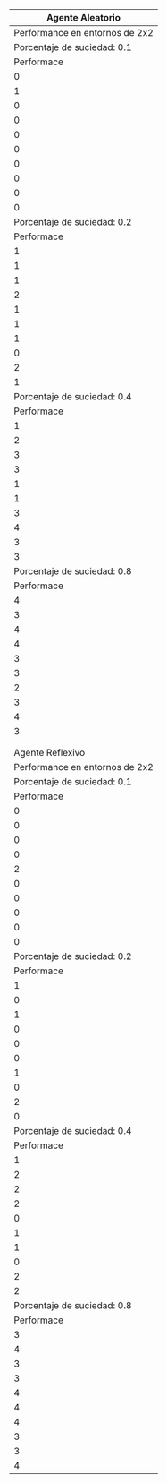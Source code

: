 | Agente Aleatorio               |
| ------------------------------ |
| Performance en entornos de 2x2 |  |  | Performance en entornos de 4x4 |  |  | Performance en entornos de 8x8 |  |  | Performance en entornos de 16x16 |  |  | Performance en entornos de 32x32 |  |  | Performance en entornos de 64x64 |  |  | Performance en entornos de 128x128 |  |
| Porcentaje de suciedad: 0.1    |  |  | Porcentaje de suciedad: 0.1 |  |  | Porcentaje de suciedad: 0.1 |  |  | Porcentaje de suciedad: 0.1 |  |  | Porcentaje de suciedad: 0.1 |  |  | Porcentaje de suciedad: 0.1 |  |  | Porcentaje de suciedad: 0.1 |  |
| Performace                     | Unidades de tiempo utilizadas |  | Performace | Unidades de tiempo utilizadas |  | Performace | Unidades de tiempo utilizadas |  | Performace | Unidades de tiempo utilizadas |  | Performace | Unidades de tiempo utilizadas |  | Performace | Unidades de tiempo utilizadas |  | Performace | Unidades de tiempo utilizadas |
| 0                              | 0 | 1 | 1 | 52 | 1 | 5 | 1000 | 1 | 16 | 1000 | 1 | 10 | 1000 | 1 | 24 | 1000 | 1 | 19 | 1000 |
| 1                              | 2 | 2 | 3 | 63 | 2 | 11 | 768 | 2 | 13 | 1000 | 2 | 14 | 1000 | 2 | 24 | 1000 | 2 | 24 | 1000 |
| 0                              | 0 | 3 | 3 | 39 | 3 | 5 | 1000 | 3 | 9 | 1000 | 3 | 28 | 1000 | 3 | 25 | 1000 | 3 | 18 | 1000 |
| 0                              | 0 | 4 | 3 | 37 | 4 | 5 | 797 | 4 | 12 | 1000 | 4 | 19 | 1000 | 4 | 27 | 1000 | 4 | 21 | 1000 |
| 0                              | 0 | 5 | 1 | 32 | 5 | 8 | 631 | 5 | 22 | 1000 | 5 | 21 | 1000 | 5 | 17 | 1000 | 5 | 22 | 1000 |
| 0                              | 0 | 6 | 2 | 146 | 6 | 5 | 841 | 6 | 7 | 1000 | 6 | 24 | 1000 | 6 | 22 | 1000 | 6 | 24 | 1000 |
| 0                              | 0 | 7 | 1 | 65 | 7 | 7 | 521 | 7 | 13 | 1000 | 7 | 18 | 1000 | 7 | 27 | 1000 | 7 | 20 | 1000 |
| 0                              | 0 | 8 | 0 | 0 | 8 | 4 | 942 | 8 | 9 | 1000 | 8 | 20 | 1000 | 8 | 24 | 1000 | 8 | 27 | 1000 |
| 0                              | 0 | 9 | 4 | 122 | 9 | 6 | 833 | 9 | 25 | 1000 | 9 | 27 | 1000 | 9 | 23 | 1000 | 9 | 35 | 1000 |
| 0                              | 0 | 10 | 3 | 153 | 10 | 5 | 562 | 10 | 16 | 1000 | 10 | 28 | 1000 | 10 | 19 | 1000 | 10 | 27 | 1000 |
| Porcentaje de suciedad: 0.2    |  |  | Porcentaje de suciedad: 0.2 |  |  | Porcentaje de suciedad: 0.2 |  |  | Porcentaje de suciedad: 0.2 |  |  | Porcentaje de suciedad: 0.2 |  |  | Porcentaje de suciedad: 0.2 |  |  | Porcentaje de suciedad: 0.2 |  |
| Performace                     | Unidades de tiempo utilizadas |  | Performace | Unidades de tiempo utilizadas |  | Performace | Unidades de tiempo utilizadas |  | Performace | Unidades de tiempo utilizadas |  | Performace | Unidades de tiempo utilizadas |  | Performace | Unidades de tiempo utilizadas |  | Performace | Unidades de tiempo utilizadas |
| 1                              | 12 | 1 | 3 | 75 | 1 | 15 | 370 | 1 | 22 | 1000 | 1 | 37 | 1000 | 1 | 43 | 1000 | 1 | 32 | 1000 |
| 1                              | 3 | 2 | 3 | 95 | 2 | 13 | 1000 | 2 | 27 | 1000 | 2 | 50 | 1000 | 2 | 41 | 1000 | 2 | 34 | 1000 |
| 1                              | 1 | 3 | 6 | 102 | 3 | 11 | 460 | 3 | 30 | 1000 | 3 | 38 | 1000 | 3 | 39 | 1000 | 3 | 43 | 1000 |
| 2                              | 26 | 4 | 5 | 124 | 4 | 11 | 923 | 4 | 30 | 1000 | 4 | 26 | 1000 | 4 | 20 | 1000 | 4 | 29 | 1000 |
| 1                              | 3 | 5 | 0 | 0 | 5 | 11 | 765 | 5 | 36 | 1000 | 5 | 40 | 1000 | 5 | 34 | 1000 | 5 | 50 | 1000 |
| 1                              | 1 | 6 | 4 | 176 | 6 | 12 | 365 | 6 | 33 | 1000 | 6 | 41 | 1000 | 6 | 51 | 1000 | 6 | 47 | 1000 |
| 1                              | 21 | 7 | 3 | 94 | 7 | 10 | 807 | 7 | 31 | 1000 | 7 | 39 | 1000 | 7 | 38 | 1000 | 7 | 55 | 1000 |
| 0                              | 0 | 8 | 4 | 54 | 8 | 14 | 692 | 8 | 31 | 1000 | 8 | 38 | 1000 | 8 | 43 | 1000 | 8 | 53 | 1000 |
| 2                              | 86 | 9 | 2 | 54 | 9 | 13 | 494 | 9 | 25 | 1000 | 9 | 44 | 1000 | 9 | 43 | 1000 | 9 | 38 | 1000 |
| 1                              | 1 | 10 | 5 | 65 | 10 | 10 | 600 | 10 | 16 | 1000 | 10 | 23 | 1000 | 10 | 42 | 1000 | 10 | 43 | 1000 |
| Porcentaje de suciedad: 0.4    |  |  | Porcentaje de suciedad: 0.4 |  |  | Porcentaje de suciedad: 0.4 |  |  | Porcentaje de suciedad: 0.4 |  |  | Porcentaje de suciedad: 0.4 |  |  | Porcentaje de suciedad: 0.4 |  |  | Porcentaje de suciedad: 0.4 |  |
| Performace                     | Unidades de tiempo utilizadas |  | Performace | Unidades de tiempo utilizadas |  | Performace | Unidades de tiempo utilizadas |  | Performace | Unidades de tiempo utilizadas |  | Performace | Unidades de tiempo utilizadas |  | Performace | Unidades de tiempo utilizadas |  | Performace | Unidades de tiempo utilizadas |
| 1                              | 25 | 1 | 8 | 176 | 1 | 26 | 722 | 1 | 72 | 1000 | 1 | 64 | 1000 | 1 | 102 | 1000 | 1 | 96 | 1000 |
| 2                              | 2 | 2 | 6 | 112 | 2 | 22 | 1000 | 2 | 68 | 1000 | 2 | 68 | 1000 | 2 | 77 | 1000 | 2 | 102 | 1000 |
| 3                              | 51 | 3 | 7 | 53 | 3 | 22 | 405 | 3 | 46 | 1000 | 3 | 68 | 1000 | 3 | 74 | 1000 | 3 | 88 | 1000 |
| 3                              | 32 | 4 | 5 | 121 | 4 | 25 | 936 | 4 | 83 | 1000 | 4 | 95 | 1000 | 4 | 85 | 1000 | 4 | 112 | 1000 |
| 1                              | 1 | 5 | 6 | 64 | 5 | 25 | 1000 | 5 | 62 | 1000 | 5 | 78 | 1000 | 5 | 64 | 1000 | 5 | 91 | 1000 |
| 1                              | 13 | 6 | 6 | 312 | 6 | 20 | 1000 | 6 | 58 | 1000 | 6 | 81 | 1000 | 6 | 89 | 1000 | 6 | 98 | 1000 |
| 3                              | 15 | 7 | 6 | 77 | 7 | 30 | 1000 | 7 | 51 | 1000 | 7 | 71 | 1000 | 7 | 85 | 1000 | 7 | 75 | 1000 |
| 4                              | 27 | 8 | 5 | 318 | 8 | 24 | 1000 | 8 | 68 | 1000 | 8 | 86 | 1000 | 8 | 73 | 1000 | 8 | 83 | 1000 |
| 3                              | 15 | 9 | 9 | 160 | 9 | 25 | 1000 | 9 | 66 | 1000 | 9 | 59 | 1000 | 9 | 81 | 1000 | 9 | 85 | 1000 |
| 3                              | 19 | 10 | 9 | 218 | 10 | 24 | 757 | 10 | 63 | 1000 | 10 | 66 | 1000 | 10 | 71 | 1000 | 10 | 107 | 1000 |
| Porcentaje de suciedad: 0.8    |  |  | Porcentaje de suciedad: 0.8 |  |  | Porcentaje de suciedad: 0.8 |  |  | Porcentaje de suciedad: 0.8 |  |  | Porcentaje de suciedad: 0.8 |  |  | Porcentaje de suciedad: 0.8 |  |  | Porcentaje de suciedad: 0.8 |  |
| Performace                     | Unidades de tiempo utilizadas |  | Performace | Unidades de tiempo utilizadas |  | Performace | Unidades de tiempo utilizadas |  | Performace | Unidades de tiempo utilizadas |  | Performace | Unidades de tiempo utilizadas |  | Performace | Unidades de tiempo utilizadas |  | Performace | Unidades de tiempo utilizadas |
| 4                              | 10 | 1 | 12 | 301 | 1 | 48 | 1000 | 1 | 101 | 1000 | 1 | 171 | 1000 | 1 | 167 | 1000 | 1 | 190 | 1000 |
| 3                              | 23 | 2 | 14 | 121 | 2 | 49 | 1000 | 2 | 108 | 1000 | 2 | 106 | 1000 | 2 | 186 | 1000 | 2 | 198 | 1000 |
| 4                              | 22 | 3 | 12 | 164 | 3 | 52 | 864 | 3 | 94 | 1000 | 3 | 109 | 1000 | 3 | 200 | 1000 | 3 | 207 | 1000 |
| 4                              | 24 | 4 | 14 | 137 | 4 | 50 | 1000 | 4 | 140 | 1000 | 4 | 218 | 1000 | 4 | 168 | 1000 | 4 | 166 | 1000 |
| 3                              | 14 | 5 | 15 | 158 | 5 | 47 | 1000 | 5 | 122 | 1000 | 5 | 190 | 1000 | 5 | 141 | 1000 | 5 | 201 | 1000 |
| 3                              | 18 | 6 | 10 | 468 | 6 | 46 | 809 | 6 | 97 | 1000 | 6 | 150 | 1000 | 6 | 138 | 1000 | 6 | 196 | 1000 |
| 2                              | 25 | 7 | 14 | 316 | 7 | 42 | 1000 | 7 | 96 | 1000 | 7 | 164 | 1000 | 7 | 189 | 1000 | 7 | 167 | 1000 |
| 3                              | 19 | 8 | 14 | 134 | 8 | 41 | 1000 | 8 | 102 | 1000 | 8 | 155 | 1000 | 8 | 161 | 1000 | 8 | 140 | 1000 |
| 4                              | 21 | 9 | 12 | 212 | 9 | 58 | 1000 | 9 | 113 | 1000 | 9 | 176 | 1000 | 9 | 155 | 1000 | 9 | 162 | 1000 |
| 3                              | 18 | 10 | 14 | 289 | 10 | 53 | 1000 | 10 | 121 | 1000 | 10 | 131 | 1000 | 10 | 196 | 1000 | 10 | 205 | 1000 |
|                                |  |  |  |  |  |  |  |  |  |  |  |  |  |  |  |  |  |  |  |
|                                |  |  |  |  |  |  |  |  |  |  |  |  |  |  |  |  |  |  |  |
| Agente Reflexivo               |
| Performance en entornos de 2x2 |  |  | Performance en entornos de 4x4 |  |  | Performance en entornos de 8x8 |  |  | Performance en entornos de 16x16 |  |  | Performance en entornos de 32x32 |  |  | Performance en entornos de 64x64 |  |  | Performance en entornos de 128x128 |  |
| Porcentaje de suciedad: 0.1    |  |  | Porcentaje de suciedad: 0.1 |  |  | Porcentaje de suciedad: 0.1 |  |  | Porcentaje de suciedad: 0.1 |  |  | Porcentaje de suciedad: 0.1 |  |  | Porcentaje de suciedad: 0.1 |  |  | Porcentaje de suciedad: 0.1 |  |
| Performace                     | Unidades de tiempo utilizadas |  | Performace | Unidades de tiempo utilizadas |  | Performace | Unidades de tiempo utilizadas |  | Performace | Unidades de tiempo utilizadas |  | Performace | Unidades de tiempo utilizadas |  | Performace | Unidades de tiempo utilizadas |  | Performace | Unidades de tiempo utilizadas |
| 0                              | 0 | 1 | 1 | 19 | 1 | 9 | 729 | 1 | 10 | 1000 | 1 | 49 | 1000 | 1 | 65 | 1000 | 1 | 79 | 1000 |
| 0                              | 0 | 2 | 2 | 9 | 2 | 10 | 128 | 2 | 23 | 1000 | 2 | 58 | 1000 | 2 | 81 | 1000 | 2 | 65 | 1000 |
| 0                              | 0 | 3 | 1 | 1 | 3 | 10 | 311 | 3 | 21 | 1000 | 3 | 27 | 1000 | 3 | 52 | 1000 | 3 | 53 | 1000 |
| 0                              | 0 | 4 | 1 | 12 | 4 | 5 | 71 | 4 | 31 | 1000 | 4 | 53 | 1000 | 4 | 57 | 1000 | 4 | 71 | 1000 |
| 2                              | 1 | 5 | 1 | 80 | 5 | 5 | 48 | 5 | 9 | 1000 | 5 | 46 | 1000 | 5 | 58 | 1000 | 5 | 36 | 1000 |
| 0                              | 0 | 6 | 2 | 34 | 6 | 6 | 177 | 6 | 28 | 1000 | 6 | 59 | 1000 | 6 | 49 | 1000 | 6 | 29 | 1000 |
| 0                              | 0 | 7 | 3 | 22 | 7 | 6 | 829 | 7 | 21 | 1000 | 7 | 39 | 1000 | 7 | 44 | 1000 | 7 | 47 | 1000 |
| 0                              | 0 | 8 | 2 | 20 | 8 | 3 | 165 | 8 | 15 | 1000 | 8 | 38 | 1000 | 8 | 68 | 1000 | 8 | 37 | 1000 |
| 0                              | 0 | 9 | 2 | 12 | 9 | 4 | 59 | 9 | 26 | 854 | 9 | 40 | 1000 | 9 | 65 | 1000 | 9 | 78 | 1000 |
| 0                              | 0 | 10 | 2 | 10 | 10 | 5 | 180 | 10 | 27 | 1000 | 10 | 30 | 1000 | 10 | 54 | 1000 | 10 | 43 | 1000 |
| Porcentaje de suciedad: 0.2    |  |  | Porcentaje de suciedad: 0.2 |  |  | Porcentaje de suciedad: 0.2 |  |  | Porcentaje de suciedad: 0.2 |  |  | Porcentaje de suciedad: 0.2 |  |  | Porcentaje de suciedad: 0.2 |  |  | Porcentaje de suciedad: 0.2 |  |
| Performace                     | Unidades de tiempo utilizadas | 1 | Performace | Unidades de tiempo utilizadas |  | Performace | Unidades de tiempo utilizadas |  | Performace | Unidades de tiempo utilizadas |  | Performace | Unidades de tiempo utilizadas |  | Performace | Unidades de tiempo utilizadas |  | Performace | Unidades de tiempo utilizadas |
| 1                              | 0 | 2 | 4 | 11 | 1 | 16 | 238 | 1 | 32 | 1000 | 1 | 89 | 1000 | 1 | 191 | 1000 | 1 | 183 | 1000 |
| 0                              | 0 | 3 | 5 | 6 | 2 | 11 | 118 | 2 | 50 | 1000 | 2 | 99 | 1000 | 2 | 149 | 1000 | 2 | 177 | 1000 |
| 1                              | 1 | 4 | 2 | 11 | 3 | 12 | 549 | 3 | 58 | 1000 | 3 | 69 | 1000 | 3 | 85 | 1000 | 3 | 114 | 1000 |
| 0                              | 0 | 5 | 4 | 7 | 4 | 17 | 176 | 4 | 49 | 1000 | 4 | 59 | 1000 | 4 | 100 | 1000 | 4 | 146 | 1000 |
| 0                              | 0 | 6 | 3 | 47 | 5 | 18 | 338 | 5 | 50 | 984 | 5 | 100 | 1000 | 5 | 77 | 1000 | 5 | 225 | 1000 |
| 0                              | 0 | 7 | 3 | 19 | 6 | 14 | 202 | 6 | 48 | 1000 | 6 | 101 | 1000 | 6 | 114 | 1000 | 6 | 145 | 1000 |
| 1                              | 1 | 8 | 6 | 79 | 7 | 9 | 148 | 7 | 37 | 1000 | 7 | 103 | 1000 | 7 | 136 | 1000 | 7 | 164 | 1000 |
| 0                              | 0 | 9 | 2 | 5 | 8 | 13 | 215 | 8 | 55 | 1000 | 8 | 75 | 1000 | 8 | 148 | 1000 | 8 | 115 | 1000 |
| 2                              | 2 | 10 | 5 | 20 | 9 | 18 | 364 | 9 | 38 | 1000 | 9 | 109 | 1000 | 9 | 108 | 1000 | 9 | 160 | 1000 |
| 0                              | 0 |  | 3 | 32 | 10 | 11 | 92 | 10 | 52 | 1000 | 10 | 96 | 1000 | 10 | 174 | 1000 | 10 | 123 | 1000 |
| Porcentaje de suciedad: 0.4    |  |  | Porcentaje de suciedad: 0.4 |  |  | Porcentaje de suciedad: 0.4 |  |  | Porcentaje de suciedad: 0.4 |  |  | Porcentaje de suciedad: 0.4 |  |  | Porcentaje de suciedad: 0.4 |  |  | Porcentaje de suciedad: 0.4 |  |
| Performace                     | Unidades de tiempo utilizadas |  | Performace | Unidades de tiempo utilizadas |  | Performace | Unidades de tiempo utilizadas |  | Performace | Unidades de tiempo utilizadas |  | Performace | Unidades de tiempo utilizadas |  | Performace | Unidades de tiempo utilizadas |  | Performace | Unidades de tiempo utilizadas |
| 1                              | 1 | 1 | 5 | 21 | 1 | 24 | 507 | 1 | 101 | 1000 | 1 | 242 | 1000 | 1 | 408 | 1000 | 1 | 443 | 1000 |
| 2                              | 2 | 2 | 5 | 21 | 2 | 31 | 167 | 2 | 88 | 1000 | 2 | 141 | 1000 | 2 | 328 | 1000 | 2 | 183 | 1000 |
| 2                              | 2 | 3 | 8 | 10 | 3 | 26 | 132 | 3 | 93 | 1000 | 3 | 306 | 1000 | 3 | 280 | 1000 | 3 | 353 | 1000 |
| 2                              | 1 | 4 | 6 | 20 | 4 | 30 | 86 | 4 | 103 | 1000 | 4 | 233 | 1000 | 4 | 258 | 1000 | 4 | 333 | 1000 |
| 0                              | 0 | 5 | 7 | 29 | 5 | 28 | 156 | 5 | 105 | 820 | 5 | 198 | 1000 | 5 | 295 | 1000 | 5 | 345 | 1000 |
| 1                              | 0 | 6 | 10 | 39 | 6 | 29 | 450 | 6 | 100 | 1000 | 6 | 231 | 1000 | 6 | 291 | 1000 | 6 | 413 | 1000 |
| 1                              | 0 | 7 | 9 | 11 | 7 | 26 | 109 | 7 | 103 | 1000 | 7 | 203 | 1000 | 7 | 356 | 1000 | 7 | 365 | 1000 |
| 0                              | 0 | 8 | 7 | 43 | 8 | 25 | 230 | 8 | 92 | 1000 | 8 | 180 | 1000 | 8 | 401 | 1000 | 8 | 437 | 1000 |
| 2                              | 1 | 9 | 8 | 13 | 9 | 32 | 253 | 9 | 93 | 1000 | 9 | 241 | 1000 | 9 | 289 | 1000 | 9 | 242 | 1000 |
| 2                              | 1 | 10 | 2 | 2 | 10 | 27 | 196 | 10 | 93 | 1000 | 10 | 263 | 1000 | 10 | 388 | 1000 | 10 | 362 | 1000 |
| Porcentaje de suciedad: 0.8    |  |  | Porcentaje de suciedad: 0.8 |  |  | Porcentaje de suciedad: 0.8 |  |  | Porcentaje de suciedad: 0.8 |  |  | Porcentaje de suciedad: 0.8 |  |  | Porcentaje de suciedad: 0.8 |  |  | Porcentaje de suciedad: 0.8 |  |
| Performace                     | Unidades de tiempo utilizadas |  | Performace | Unidades de tiempo utilizadas |  | Performace | Unidades de tiempo utilizadas |  | Performace | Unidades de tiempo utilizadas |  | Performace | Unidades de tiempo utilizadas |  | Performace | Unidades de tiempo utilizadas |  | Performace | Unidades de tiempo utilizadas |
| 3                              | 3 | 1 | 14 | 22 | 1 | 55 | 138 | 1 | 194 | 970 | 1 | 509 | 1000 | 1 | 275 | 1000 | 1 | 747 | 1000 |
| 4                              | 3 | 2 | 13 | 14 | 2 | 56 | 260 | 2 | 194 | 1000 | 2 | 422 | 1000 | 2 | 326 | 1000 | 2 | 617 | 1000 |
| 3                              | 5 | 3 | 11 | 93 | 3 | 57 | 237 | 3 | 207 | 520 | 3 | 397 | 1000 | 3 | 293 | 1000 | 3 | 751 | 1000 |
| 3                              | 3 | 4 | 11 | 17 | 4 | 50 | 115 | 4 | 200 | 1000 | 4 | 325 | 1000 | 4 | 258 | 1000 | 4 | 828 | 1000 |
| 4                              | 3 | 5 | 13 | 25 | 5 | 52 | 462 | 5 | 211 | 721 | 5 | 412 | 1000 | 5 | 366 | 1000 | 5 | 573 | 1000 |
| 4                              | 3 | 6 | 15 | 19 | 6 | 48 | 447 | 6 | 181 | 1000 | 6 | 439 | 1000 | 6 | 324 | 1000 | 6 | 741 | 1000 |
| 4                              | 3 | 7 | 12 | 19 | 7 | 52 | 527 | 7 | 217 | 779 | 7 | 421 | 1000 | 7 | 341 | 1000 | 7 | 655 | 1000 |
| 3                              | 2 | 8 | 13 | 15 | 8 | 42 | 225 | 8 | 203 | 1000 | 8 | 470 | 1000 | 8 | 277 | 1000 | 8 | 791 | 1000 |
| 3                              | 3 | 9 | 12 | 17 | 9 | 52 | 186 | 9 | 203 | 1000 | 9 | 423 | 1000 | 9 | 380 | 1000 | 9 | 473 | 1000 |
| 4                              | 3 | 10 | 14 | 39 | 10 | 48 | 98 | 10 | 185 | 1000 | 10 | 477 | 1000 | 10 | 340 | 1000 | 10 | 511 | 1000 |